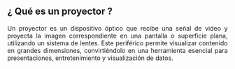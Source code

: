 ## ¿ Qué es un proyector ?

<p align="justify">
Un proyector es un dispositivo óptico que recibe una señal de video y proyecta la imagen correspondiente en una pantalla o superficie plana, utilizando un sistema de lentes. Este periférico permite visualizar contenido en grandes dimensiones, convirtiéndolo en una herramienta esencial para presentaciones, entretenimiento y visualización de datos.
</p>
